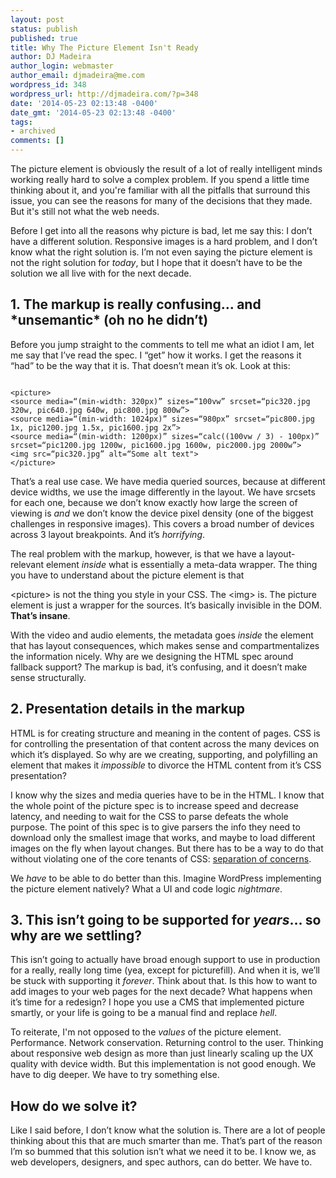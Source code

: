 ```yaml
---
layout: post
status: publish
published: true
title: Why The Picture Element Isn't Ready
author: DJ Madeira
author_login: webmaster
author_email: djmadeira@me.com
wordpress_id: 348
wordpress_url: http://djmadeira.com/?p=348
date: '2014-05-23 02:13:48 -0400'
date_gmt: '2014-05-23 02:13:48 -0400'
tags: 
- archived
comments: []
---
```

The picture element is obviously the result of a lot of really intelligent minds working really hard to solve a complex problem. If you spend a little time thinking about it, and you're familiar with all the pitfalls that surround this issue, you&nbsp;can see the reasons for many of the&nbsp;decisions that they made. But it's still not what the web needs.

Before I get into all the reasons why picture is bad, let me say this: I don&rsquo;t have a different solution. Responsive images is a hard problem, and I don&rsquo;t know what the right solution is. I&rsquo;m not even saying the picture element is not the right solution for <i>today</i>, but I hope that it doesn&rsquo;t have to be the solution we all live with for the next decade.

<h2>1. The markup is really confusing&hellip; and *unsemantic* (oh no he didn&rsquo;t)</h2>
Before you jump straight to the comments to tell me what an idiot I am, let me say that I&rsquo;ve read the spec. I &ldquo;get&rdquo; how it works. I get the reasons it &ldquo;had&rdquo; to be the way that it is. That doesn&rsquo;t mean it&rsquo;s ok. Look at this:

<pre><code>
&lt;picture&gt;
&lt;source media=&ldquo;(min-width: 320px)&rdquo; sizes=&ldquo;100vw&rdquo; srcset=&ldquo;pic320.jpg 320w, pic640.jpg 640w, pic800.jpg 800w&rdquo;&gt;
&lt;source media=&ldquo;(min-width: 1024px)&rdquo; sizes=&ldquo;980px&rdquo; srcset=&ldquo;pic800.jpg 1x, pic1200.jpg 1.5x, pic1600.jpg 2x&rdquo;&gt;
&lt;source media=&ldquo;(min-width: 1200px)&rdquo; sizes=&ldquo;calc((100vw / 3) - 100px)&rdquo; srcset=&ldquo;pic1200.jpg 1200w, pic1600.jpg 1600w, pic2000.jpg 2000w&rdquo;&gt;
&lt;img src=&ldquo;pic320.jpg&rdquo; alt=&ldquo;Some alt text"&gt;
&lt;/picture&gt;
</code></pre>

That&rsquo;s a real use case. We have media queried sources, because at different device widths, we use the image differently in the layout. We have srcsets for each one, because we don&rsquo;t know exactly how large the screen of viewing is <i>and </i>we don&rsquo;t know the device pixel density (one of the biggest challenges in responsive images). This covers a broad number of devices across 3 layout breakpoints. And it&rsquo;s <i>horrifying</i>.

The real problem with the markup, however, is that we have a layout-relevant element <i>inside </i>what is essentially&nbsp;a meta-data wrapper. The thing you have to understand about the picture element is that

&lt;picture&gt; is not the thing you style in your CSS. The &lt;img&gt; is. The picture element is just a wrapper for the sources. It&rsquo;s basically invisible in the DOM. <b>That&rsquo;s insane</b>.

With the video and audio elements, the metadata goes <i>inside </i>the element that has layout consequences, which makes sense and compartmentalizes the information nicely. Why are we designing the HTML spec around fallback support? The markup is bad, it&rsquo;s confusing, and it doesn&rsquo;t make sense structurally.

<h2>2. Presentation details in the markup</h2>
HTML is for creating structure and meaning in the content of pages. CSS is for controlling the presentation of that content across the many devices on which it&rsquo;s displayed. So why are we creating, supporting, and polyfilling an element that makes it <em>impossible</em> to divorce the HTML content from it&rsquo;s CSS presentation?

I know why the sizes and media queries have to be in the HTML. I know that the whole point of the picture spec is to increase speed&nbsp;and decrease latency, and needing to wait for the CSS to parse defeats the whole purpose. The point of this spec is to give parsers the info they need to download only the smallest image that works, and maybe to load different images on the fly when layout changes. But there has to be a way to do that without violating one of the core tenants of CSS: <a href="http://en.wikipedia.org/wiki/Separation_of_concerns" target="_blank">separation of concerns</a>.

We <i>have </i>to be able to do better than this. Imagine WordPress implementing the picture element natively? What a UI and code logic&nbsp;<i>nightmare</i>.

<h2>3. This isn&rsquo;t going to be supported for <i>years</i>&hellip; so why are we settling?</h2>
This isn&rsquo;t going to actually have broad enough support to use in production for a really, really long time (yea, except for picturefill). And when it is, we&rsquo;ll be stuck with supporting it <i>forever</i>. Think about that. Is this how to want to add images to your web pages for the next decade? What happens when it&rsquo;s time for a redesign? I hope you use a CMS that implemented picture smartly, or your life is going to be a manual find and replace <em>hell</em>.

To reiterate, I'm&nbsp;not opposed to the <em>values</em> of the picture element. Performance. Network conservation. Returning control to the user. Thinking about responsive web design as more than just linearly scaling up the UX quality with device width. But this implementation is not good enough. We have to dig deeper. We have to try something else.

<h2>How do we solve it?</h2>
Like I said before, I don&rsquo;t know what the solution is. There are a lot of people thinking about this that are much smarter than me. That&rsquo;s part of the reason I&rsquo;m so bummed that this solution isn&rsquo;t what we need it to be. I know we, as web developers, designers, and spec authors, can do better. We have to.
